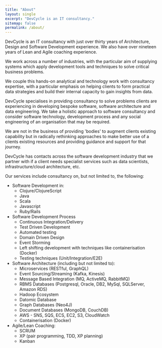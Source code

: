 ```yaml
---
title: "About"
layout: single
excerpt: "DevCycle is an IT consultancy."
sitemap: false
permalink: /about/
---
```


DevCycle is an IT consultancy with just over thirty years of
Architecture, Design and Software Development experience. We also have
over nineteen years of Lean and Agile coaching experience.

We work across a number of industries, with the particular aim of supplying
systems which apply development tools and techniques to solve critical
business problems.

We couple this hands-on analytical and technology work with
consultancy expertise, with a particular emphasis on helping clients
to form practical data strategies and build their internal capacity to gain insights from data.

DevCycle specialises in providing consultancy to solve problems
clients are experiencing in developing bespoke software, software
architecture and data engineering. We take a holistic approach to
software consultancy and consider software technology, development process
and any social engineering of an organisation that may be required.

We are not in the business of providing 'bodies' to augment clients
existing capability but in radically rethinking approaches to make
better use of a clients existing resources and providing guidance and
support for that journey.

DevCycle has contacts across the software development industry that we
partner with if a client needs specialist services such as data
scientists, infrastructure/cloud architecture, etc.

Our services include consultancy on, but not limited to, the following:

* Software Development in:
  - Clojure/ClojureScript
  - Java
  - Scala
  - Javascript
  - Ruby/Rails
* Software Development Process
  - Continuous Integration/Delivery
  - Test Driven Development
  - Automated testing
  - Domain Driven Design
  - Event Storming
  - Left shifting development with techniques like containerisation
    (Docker)
  - Testing techniques (Unit/Integration/E2E)
* Software Architecture (including but not limited to):
  - Microservices (RESTful, GraphQL)
  - Event Sourcing/Streaming (Kafka, Kinesis)
  - Message Based Integration (MQ, ActiveMQ, RabbitMQ)
  - RBMS Databases (Postgresql, Oracle, DB2, MySql, SQLServer, Amazon RDS)
  - Hadoop Ecosystem
  - Datomic Database
  - Graph Databases (Neo4J)
  - Document Databases (MongoDB, CouchDB)
  - AWS - SNS, SQS, ECS, EC2, S3, CloudWatch
  - Containerisation (Docker)
* Agile/Lean Coaching:
  - SCRUM
  - XP (pair programming, TDD, XP planning)
  - Kanban
